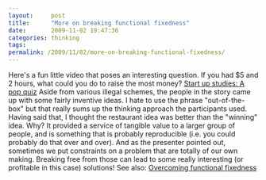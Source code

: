 ```yaml
---
layout:     post
title:      "More on breaking functional fixedness"
date:       2009-11-02 19:47:36
categories: thinking
tags:  
permalink: /2009/11/02/more-on-breaking-functional-fixedness/
---
```

Here's a fun little video that poses an interesting question. If you had $5 and 2 hours, what could you do to raise the most money? [Start up studies: A pop quiz](http://entrepreneur.venturebeat.com/2009/10/30/start-up-studies-a-pop-quiz/) Aside from various illegal schemes, the people in the story came up with some fairly inventive ideas. I hate to use the phrase "out-of-the-box" but that really sums up the thinking approach the participants used. Having said that, I thought the restaurant idea was better than the "winning" idea. Why? It provided a service of tangible value to a larger group of people, and is something that is probably reproducible (i.e. you could probably do that over and over). And as the presenter pointed out, sometimes we put constraints on a problem that are totally of our own making. Breaking free from those can lead to some really interesting (or profitable in this case) solutions! See also: [Overcoming functional fixedness ](http://www.ironboundsoftware.com/blog/2005/08/12/overcoming-functional-fixedness/)
